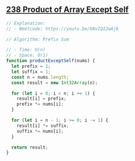 ## [238 Product of Array Except Self](https://leetcode.com/problems/product-of-array-except-self/description/)

<!-- notecardId: 1759013173887 -->

```js
// Explanation:
// - Neetcode: https://youtu.be/bNvIQI2wAjk

// Algorithm: Prefix Sum

// - Time: O(n)
// - Space: O(1)
function productExceptSelf(nums) {
  let prefix = 1;
  let suffix = 1;
  const n = nums.length;
  const result = new Int32Array(n);

  for (let i = 0; i < n; i += 1) {
    result[i] = prefix;
    prefix *= nums[i];
  }

  for (let i = n - 1; i >= 0; i -= 1) {
    result[i] *= suffix;
    suffix *= nums[i];
  }

  return result;
}
```
